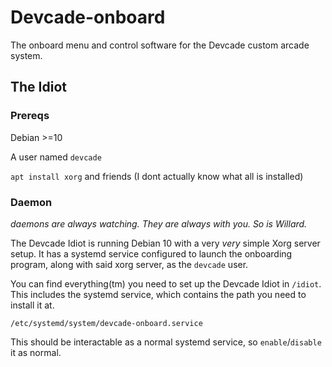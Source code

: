 # Devcade-onboard
The onboard menu and control software for the Devcade custom arcade system.


## The Idiot

### Prereqs

Debian >=10

A user named `devcade`

`apt install xorg` and friends (I dont actually know what all is installed)

### Daemon

_daemons are always watching. They are always with you. So is Willard._

The Devcade Idiot is running Debian 10 with a very _very_ simple Xorg server setup. It has a systemd service configured to launch the onboarding program, along with said xorg server, as the `devcade` user.

You can find everything(tm) you need to set up the Devcade Idiot in `/idiot`. This includes the systemd service, which contains the path you need to install it at.

```
/etc/systemd/system/devcade-onboard.service
```

This should be interactable as a normal systemd service, so `enable`/`disable` it as normal.